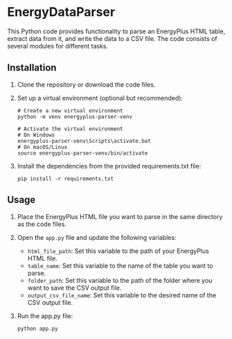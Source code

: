 # EnergyDataParser

This Python code provides functionality to parse an EnergyPlus HTML table, extract data from it, and write the data to a CSV file. The code consists of several modules for different tasks.

## Installation

1. Clone the repository or download the code files.

2. Set up a virtual environment (optional but recommended):

   ```shell
   # Create a new virtual environment
   python -m venv energyplus-parser-venv

   # Activate the virtual environment
   # On Windows
   energyplus-parser-venv\Scripts\activate.bat
   # On macOS/Linux
   source energyplus-parser-venv/bin/activate
   ```

3. Install the dependencies from the provided requirements.txt file:
   ```shell
   pip install -r requirements.txt
   ```

## Usage

1. Place the EnergyPlus HTML file you want to parse in the same directory as the code files.

2. Open the `app.py` file and update the following variables:

   - `html_file_path`: Set this variable to the path of your EnergyPlus HTML file.
   - `table_name`: Set this variable to the name of the table you want to parse.
   - `folder_path`: Set this variable to the path of the folder where you want to save the CSV output file.
   - `output_csv_file_name`: Set this variable to the desired name of the CSV output file.

3. Run the app.py file:
   ```shell
   python app.py
   ```
